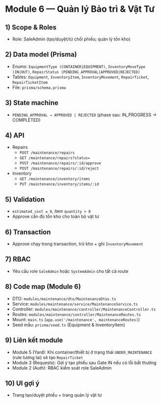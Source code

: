 # Module 6 — Quản lý Bảo trì & Vật Tư

## 1) Scope & Roles
- Role: SaleAdmin (tạo/duyệt/từ chối phiếu; quản lý tồn kho)

## 2) Data model (Prisma)
- Enums: `EquipmentType (CONTAINER|EQUIPMENT)`, `InventoryMoveType (IN|OUT)`, `RepairStatus (PENDING_APPROVAL|APPROVED|REJECTED)`
- Tables: `Equipment`, `InventoryItem`, `InventoryMovement`, `RepairTicket`, `RepairTicketItem`
- File: `prisma/schema.prisma`

## 3) State machine
- `PENDING_APPROVAL → APPROVED | REJECTED` (phase sau: IN_PROGRESS → COMPLETED)

## 4) API
- Repairs
  - `POST /maintenance/repairs`
  - `GET /maintenance/repairs?status=`
  - `POST /maintenance/repairs/:id/approve`
  - `POST /maintenance/repairs/:id/reject`
- Inventory
  - `GET /maintenance/inventory/items`
  - `PUT /maintenance/inventory/items/:id`

## 5) Validation
- `estimated_cost ≥ 0`, item `quantity > 0`
- Approve cần đủ tồn kho cho toàn bộ vật tư

## 6) Transaction
- Approve chạy trong transaction, trừ kho + ghi `InventoryMovement`

## 7) RBAC
- Yêu cầu role `SaleAdmin` hoặc `SystemAdmin` cho tất cả route

## 8) Code map (Module 6)
- DTO: `modules/maintenance/dto/MaintenanceDtos.ts`
- Service: `modules/maintenance/service/MaintenanceService.ts`
- Controller: `modules/maintenance/controller/MaintenanceController.ts`
- Routes: `modules/maintenance/controller/MaintenanceRoutes.ts`
- Mount: `main.ts` (`app.use('/maintenance', maintenanceRoutes)`)
- Seed mẫu: `prisma/seed.ts` (Equipment & InventoryItem)

## 9) Liên kết module
- Module 5 (Yard): Khi container/thiết bị ở trạng thái `UNDER_MAINTENANCE` (rule tương lai) sẽ tạo `RepairTicket`
- Module 3 (Requests): Gợi ý tạo phiếu sau Gate IN nếu có lỗi bất thường
- Module 2 (Auth): RBAC kiểm soát role SaleAdmin

## 10) UI gợi ý
- Trang tạo/duyệt phiếu + trang quản lý vật tư

